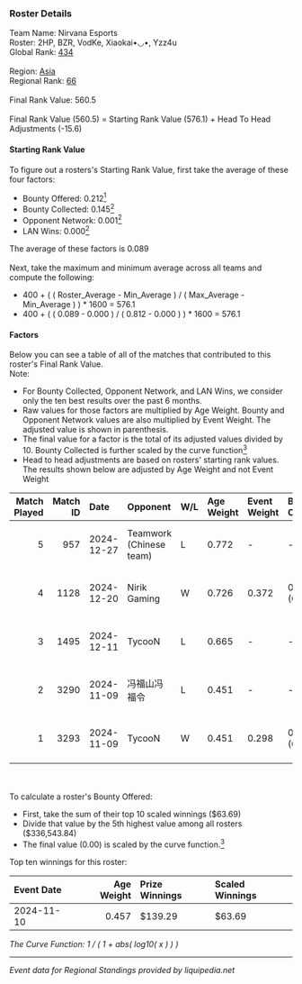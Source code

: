 ### Roster Details<br />
Team Name: Nirvana Esports<br />
Roster: 2HP, BZR, VodKe, Xiaokai•◡•, Yzz4u<br />
Global Rank: [434](../../standings_global_2025_03_01.md)<br />
<br />
Region: [Asia]( ../../standings_asia_2025_03_01.md)<br />
Regional Rank: [66]( ../../standings_asia_2025_03_01.md)<br />
<br />
Final Rank Value:  560.5<br />
<br />
Final Rank Value (560.5) = Starting Rank Value (576.1) + Head To Head Adjustments (-15.6)<br />

#### Starting Rank Value<br />
To figure out a rosters's Starting Rank Value, first take the average of these four factors:<br />
- Bounty Offered: 0.212[<sup>1</sup>](#table2)
- Bounty Collected: 0.145[<sup>2</sup>](#table1)
- Opponent Network: 0.001[<sup>2</sup>](#table1)
- LAN Wins: 0.000[<sup>2</sup>](#table1)

The average of these factors is 0.089<br />
<br />
Next, take the maximum and minimum average across all teams and compute the following:<br />
- 400 + ( ( Roster_Average - Min_Average ) / ( Max_Average - Min_Average ) ) * 1600 = 576.1
- 400 + ( ( 0.089 - 0.000 ) / ( 0.812 - 0.000 ) ) * 1600 = 576.1


#### Factors<br />
Below you can see a table of all of the matches that contributed to this roster's Final Rank Value.<br />
Note:<br />

- For Bounty Collected, Opponent Network, and LAN Wins, we consider only the ten best results over the past 6 months.
- Raw values for those factors are multiplied by Age Weight. Bounty and Opponent Network values are also multiplied by Event Weight. The adjusted value is shown in parenthesis.
- The final value for a factor is the total of its adjusted values divided by 10. Bounty Collected is further scaled by the curve function[<sup>3</sup>](#curveFunction)
- Head to head adjustments are based on rosters' starting rank values. The results shown below are adjusted by Age Weight and not Event Weight
<span id="table1"></span><br />


| Match Played | Match ID | Date       | Opponent                | W/L | Age Weight | Event Weight | Bounty Collected | Opponent Network | LAN Wins  | H2H Adj. | Roster                              |
| -: | -: | :- | :- | :- | :- | :- | :- | :- | :- | -: | :- |
|            5 |      957 | 2024-12-27 | Teamwork (Chinese team) | L   | 0.772      | -            | -                | -                | -         |    -8.03 | 2HP, BZR, VodKe, Xiaokai•◡•, Yzz4u  |
|            4 |     1128 | 2024-12-20 | Nirik Gaming            | W   | 0.726      | 0.372        | 0.000 (0.000)    | 0.034 (0.009)    | 0 (0.000) |     6.72 | 2HP, BZR, VodKe, Xiaokai•◡•, Yzz4u  |
|            3 |     1495 | 2024-12-11 | TycooN                  | L   | 0.665      | -            | -                | -                | -         |   -12.99 | 2HP, BZR, VodKe, Xiaokai•◡•, Yzz4u  |
|            2 |     3290 | 2024-11-09 | 冯福山冯福令                  | L   | 0.451      | -            | -                | -                | -         |    -6.80 | 2HP, BZR, MashirOvO, VodKe, Xiaokai |
|            1 |     3293 | 2024-11-09 | TycooN                  | W   | 0.451      | 0.298        | 0.000 (0.000)    | 0.000 (0.000)    | 0 (0.000) |     5.53 | 2HP, BZR, MashirOvO, VodKe, Xiaokai |

<br />
<span id="table2"></span><br />
To calculate a roster's Bounty Offered:<br />

- First, take the sum of their top 10 scaled winnings ($63.69)
- Divide that value by the 5th highest value among all rosters ($336,543.84)
- The final value (0.00) is scaled by the curve function.[<sup>3</sup>](#curveFunction)

Top ten winnings for this roster:<br />

| Event Date | Age Weight | Prize Winnings | Scaled Winnings |
| :- | -: | :- | :- |
| 2024-11-10 |      0.457 | $139.29        | $63.69          |


<span id="curveFunction"></span>_The Curve Function: 1 / ( 1 + abs( log10( x ) ) )_<br />

---
_Event data for Regional Standings provided by liquipedia.net_<br />

